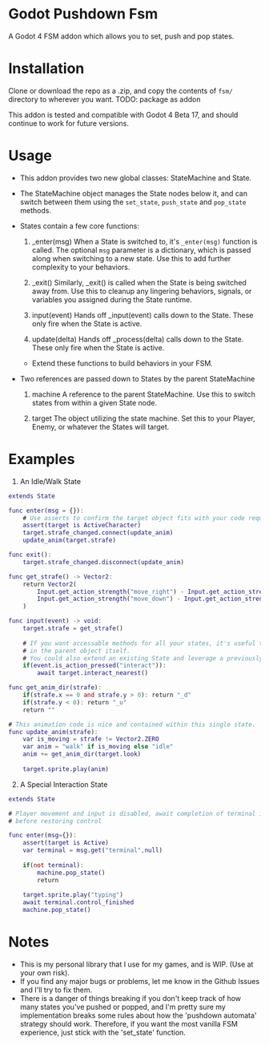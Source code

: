 # Godot Pushdown Fsm
A Godot 4 FSM addon which allows you to set, push and pop states.

# Installation
Clone or download the repo as a .zip, and copy the contents of ```fsm/``` directory to wherever you want.
TODO: package as addon

This addon is tested and compatible with Godot 4 Beta 17, and should continue to work for future versions.

# Usage
- This addon provides two new global classes: StateMachine and State.

- The StateMachine object manages the State nodes below it, and can switch between them using the ```set_state```, ```push_state``` and ```pop_state``` methods.

- States contain a few core functions:
    1. _enter(msg)
        When a State is switched to, it's ```_enter(msg)``` function is called. The optional ```msg``` 
        parameter is a dictionary, which is passed along when switching to a new state. Use this to add 
        further complexity to your behaviors.

    2. _exit()
        Similarly, _exit() is called when the State is being switched away from. Use this to cleanup any
        lingering behaviors, signals, or variables you assigned during the State runtime.

    3. input(event)
        Hands off _input(event) calls down to the State. These only fire when the State is active.

    4. update(delta)
        Hands off _process(delta) calls down to the State. These only fire when the State is active.

    - Extend these functions to build behaviors in your FSM.

- Two references are passed down to States by the parent StateMachine
    1. machine
        A reference to the parent StateMachine. Use this to switch states from within a given State node.

    2. target
        The object utilizing the state machine. Set this to your Player, Enemy, or whatever the States will target.

# Examples
1. An Idle/Walk State
```gd
extends State

func enter(msg = {}):
    # Use asserts to confirm the target object fits with your code requirements
	assert(target is ActiveCharacter)
	target.strafe_changed.connect(update_anim)
	update_anim(target.strafe)

func exit():
	target.strafe_changed.disconnect(update_anim)

func get_strafe() -> Vector2:
	return Vector2(
		Input.get_action_strength("move_right") - Input.get_action_strength("move_left"), 
		Input.get_action_strength("move_down") - Input.get_action_strength("move_up")
	)

func input(event) -> void:
	target.strafe = get_strafe()
	
    # If you want accessable methods for all your states, it's useful to put them
    # in the parent object itself.
    # You could also extend an existing State and leverage a previously written function.
	if(event.is_action_pressed("interact")):
		await target.interact_nearest()

func get_anim_dir(strafe):
	if(strafe.x == 0 and strafe.y > 0): return "_d"
	if(strafe.y < 0): return "_u"
	return ""

# This animation code is nice and contained within this single state.
func update_anim(strafe):
	var is_moving = strafe != Vector2.ZERO
	var anim = "walk" if is_moving else "idle"
	anim += get_anim_dir(target.look)
	
	target.sprite.play(anim)
```

2. A Special Interaction State
```gd
extends State

# Player movement and input is disabled, await completion of terminal input 
# before restoring control

func enter(msg={}):
	assert(target is Active)
	var terminal = msg.get("terminal",null)
	
	if(not terminal):
		machine.pop_state()
		return
	
	target.sprite.play("typing")
	await terminal.control_finished
	machine.pop_state()
```

# Notes
- This is my personal library that I use for my games, and is WIP. (Use at your own risk).
- If you find any major bugs or problems, let me know in the Github Issues and I'll try to fix them.
- There is a danger of things breaking if you don't keep track of how many states you've pushed or popped, and I'm pretty sure my implementation breaks some rules about how the 'pushdown automata' strategy should work. Therefore, if you want the most vanilla FSM experience, just stick with the 'set_state' function.
